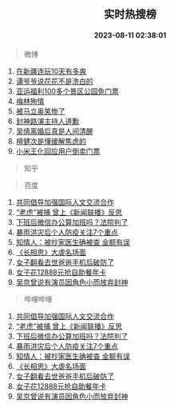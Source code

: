 <div align="center"><h2>实时热搜榜</h2><h4>2023-08-11 02:38:01</h4></div>

> 微博  

1. [在新疆连玩10天有多爽](https://s.weibo.com/weibo?q=%23%E5%9C%A8%E6%96%B0%E7%96%86%E8%BF%9E%E7%8E%A910%E5%A4%A9%E6%9C%89%E5%A4%9A%E7%88%BD%23&t=31&band_rank=1&Refer=top)<br />
2. [谭爷爷说花花不是洗白的](https://s.weibo.com/weibo?q=%23%E8%B0%AD%E7%88%B7%E7%88%B7%E8%AF%B4%E8%8A%B1%E8%8A%B1%E4%B8%8D%E6%98%AF%E6%B4%97%E7%99%BD%E7%9A%84%23&t=31&band_rank=2&Refer=top)<br />
3. [亚运福利100多个景区公园免门票](https://s.weibo.com/weibo?q=%23%E4%BA%9A%E8%BF%90%E7%A6%8F%E5%88%A9100%E5%A4%9A%E4%B8%AA%E6%99%AF%E5%8C%BA%E5%85%AC%E5%9B%AD%E5%85%8D%E9%97%A8%E7%A5%A8%23&t=31&band_rank=3&Refer=top)<br />
4. [梅林殉情](https://s.weibo.com/weibo?q=%E6%A2%85%E6%9E%97%E6%AE%89%E6%83%85&t=31&band_rank=4&Refer=top)<br />
5. [被马立奥笑惨了](https://s.weibo.com/weibo?q=%E8%A2%AB%E9%A9%AC%E7%AB%8B%E5%A5%A5%E7%AC%91%E6%83%A8%E4%BA%86&t=31&band_rank=5&Refer=top)<br />
6. [封神路演主持人道歉](https://s.weibo.com/weibo?q=%23%E5%B0%81%E7%A5%9E%E8%B7%AF%E6%BC%94%E4%B8%BB%E6%8C%81%E4%BA%BA%E9%81%93%E6%AD%89%23&t=31&band_rank=6&Refer=top)<br />
7. [吴倩离婚后真是人间清醒](https://s.weibo.com/weibo?q=%23%E5%90%B4%E5%80%A9%E7%A6%BB%E5%A9%9A%E5%90%8E%E7%9C%9F%E6%98%AF%E4%BA%BA%E9%97%B4%E6%B8%85%E9%86%92%23&t=31&band_rank=7&Refer=top)<br />
8. [檀健次是懂缓解焦虑的](https://s.weibo.com/weibo?q=%E6%AA%80%E5%81%A5%E6%AC%A1%E6%98%AF%E6%87%82%E7%BC%93%E8%A7%A3%E7%84%A6%E8%99%91%E7%9A%84&t=31&band_rank=8&Refer=top)<br />
9. [小米王化回应用户倒卖门票](https://s.weibo.com/weibo?q=%23%E5%B0%8F%E7%B1%B3%E7%8E%8B%E5%8C%96%E5%9B%9E%E5%BA%94%E7%94%A8%E6%88%B7%E5%80%92%E5%8D%96%E9%97%A8%E7%A5%A8%23&t=31&band_rank=9&Refer=top)<br />

> 知乎  


> 百度  

1. [共同倡导加强国际人文交流合作](https://www.baidu.com/s?wd=%E5%85%B1%E5%90%8C%E5%80%A1%E5%AF%BC%E5%8A%A0%E5%BC%BA%E5%9B%BD%E9%99%85%E4%BA%BA%E6%96%87%E4%BA%A4%E6%B5%81%E5%90%88%E4%BD%9C&sa=fyb_news&rsv_dl=fyb_news)<br />
2. [“老虎”被捕 曾上《新闻联播》反思](https://www.baidu.com/s?wd=%E2%80%9C%E8%80%81%E8%99%8E%E2%80%9D%E8%A2%AB%E6%8D%95+%E6%9B%BE%E4%B8%8A%E3%80%8A%E6%96%B0%E9%97%BB%E8%81%94%E6%92%AD%E3%80%8B%E5%8F%8D%E6%80%9D&sa=fyb_news&rsv_dl=fyb_news)<br />
3. [下班后微信办公算加班吗？法院判了](https://www.baidu.com/s?wd=%E4%B8%8B%E7%8F%AD%E5%90%8E%E5%BE%AE%E4%BF%A1%E5%8A%9E%E5%85%AC%E7%AE%97%E5%8A%A0%E7%8F%AD%E5%90%97%EF%BC%9F%E6%B3%95%E9%99%A2%E5%88%A4%E4%BA%86&sa=fyb_news&rsv_dl=fyb_news)<br />
4. [暴雨洪灾后个人防疫关注7个重点](https://www.baidu.com/s?wd=%E6%9A%B4%E9%9B%A8%E6%B4%AA%E7%81%BE%E5%90%8E%E4%B8%AA%E4%BA%BA%E9%98%B2%E7%96%AB%E5%85%B3%E6%B3%A87%E4%B8%AA%E9%87%8D%E7%82%B9&sa=fyb_news&rsv_dl=fyb_news)<br />
5. [知情人：被抄家医生确被查 金额有误](https://www.baidu.com/s?wd=%E7%9F%A5%E6%83%85%E4%BA%BA%EF%BC%9A%E8%A2%AB%E6%8A%84%E5%AE%B6%E5%8C%BB%E7%94%9F%E7%A1%AE%E8%A2%AB%E6%9F%A5+%E9%87%91%E9%A2%9D%E6%9C%89%E8%AF%AF&sa=fyb_news&rsv_dl=fyb_news)<br />
6. [《长相思》大虐名场面](https://www.baidu.com/s?wd=%E3%80%8A%E9%95%BF%E7%9B%B8%E6%80%9D%E3%80%8B%E5%A4%A7%E8%99%90%E5%90%8D%E5%9C%BA%E9%9D%A2&sa=fyb_news&rsv_dl=fyb_news)<br />
7. [女子翻看去世爸爸手机后破防了](https://www.baidu.com/s?wd=%E5%A5%B3%E5%AD%90%E7%BF%BB%E7%9C%8B%E5%8E%BB%E4%B8%96%E7%88%B8%E7%88%B8%E6%89%8B%E6%9C%BA%E5%90%8E%E7%A0%B4%E9%98%B2%E4%BA%86&sa=fyb_news&rsv_dl=fyb_news)<br />
8. [女子花12888元抢自助餐年卡](https://www.baidu.com/s?wd=%E5%A5%B3%E5%AD%90%E8%8A%B112888%E5%85%83%E6%8A%A2%E8%87%AA%E5%8A%A9%E9%A4%90%E5%B9%B4%E5%8D%A1&sa=fyb_news&rsv_dl=fyb_news)<br />
9. [吴京曾说有演员因角色小而放弃封神](https://www.baidu.com/s?wd=%E5%90%B4%E4%BA%AC%E6%9B%BE%E8%AF%B4%E6%9C%89%E6%BC%94%E5%91%98%E5%9B%A0%E8%A7%92%E8%89%B2%E5%B0%8F%E8%80%8C%E6%94%BE%E5%BC%83%E5%B0%81%E7%A5%9E&sa=fyb_news&rsv_dl=fyb_news)<br />

> 哔哩哔哩  

1. [共同倡导加强国际人文交流合作](https://www.baidu.com/s?wd=%E5%85%B1%E5%90%8C%E5%80%A1%E5%AF%BC%E5%8A%A0%E5%BC%BA%E5%9B%BD%E9%99%85%E4%BA%BA%E6%96%87%E4%BA%A4%E6%B5%81%E5%90%88%E4%BD%9C&sa=fyb_news&rsv_dl=fyb_news)<br />
2. [“老虎”被捕 曾上《新闻联播》反思](https://www.baidu.com/s?wd=%E2%80%9C%E8%80%81%E8%99%8E%E2%80%9D%E8%A2%AB%E6%8D%95+%E6%9B%BE%E4%B8%8A%E3%80%8A%E6%96%B0%E9%97%BB%E8%81%94%E6%92%AD%E3%80%8B%E5%8F%8D%E6%80%9D&sa=fyb_news&rsv_dl=fyb_news)<br />
3. [下班后微信办公算加班吗？法院判了](https://www.baidu.com/s?wd=%E4%B8%8B%E7%8F%AD%E5%90%8E%E5%BE%AE%E4%BF%A1%E5%8A%9E%E5%85%AC%E7%AE%97%E5%8A%A0%E7%8F%AD%E5%90%97%EF%BC%9F%E6%B3%95%E9%99%A2%E5%88%A4%E4%BA%86&sa=fyb_news&rsv_dl=fyb_news)<br />
4. [暴雨洪灾后个人防疫关注7个重点](https://www.baidu.com/s?wd=%E6%9A%B4%E9%9B%A8%E6%B4%AA%E7%81%BE%E5%90%8E%E4%B8%AA%E4%BA%BA%E9%98%B2%E7%96%AB%E5%85%B3%E6%B3%A87%E4%B8%AA%E9%87%8D%E7%82%B9&sa=fyb_news&rsv_dl=fyb_news)<br />
5. [知情人：被抄家医生确被查 金额有误](https://www.baidu.com/s?wd=%E7%9F%A5%E6%83%85%E4%BA%BA%EF%BC%9A%E8%A2%AB%E6%8A%84%E5%AE%B6%E5%8C%BB%E7%94%9F%E7%A1%AE%E8%A2%AB%E6%9F%A5+%E9%87%91%E9%A2%9D%E6%9C%89%E8%AF%AF&sa=fyb_news&rsv_dl=fyb_news)<br />
6. [《长相思》大虐名场面](https://www.baidu.com/s?wd=%E3%80%8A%E9%95%BF%E7%9B%B8%E6%80%9D%E3%80%8B%E5%A4%A7%E8%99%90%E5%90%8D%E5%9C%BA%E9%9D%A2&sa=fyb_news&rsv_dl=fyb_news)<br />
7. [女子翻看去世爸爸手机后破防了](https://www.baidu.com/s?wd=%E5%A5%B3%E5%AD%90%E7%BF%BB%E7%9C%8B%E5%8E%BB%E4%B8%96%E7%88%B8%E7%88%B8%E6%89%8B%E6%9C%BA%E5%90%8E%E7%A0%B4%E9%98%B2%E4%BA%86&sa=fyb_news&rsv_dl=fyb_news)<br />
8. [女子花12888元抢自助餐年卡](https://www.baidu.com/s?wd=%E5%A5%B3%E5%AD%90%E8%8A%B112888%E5%85%83%E6%8A%A2%E8%87%AA%E5%8A%A9%E9%A4%90%E5%B9%B4%E5%8D%A1&sa=fyb_news&rsv_dl=fyb_news)<br />
9. [吴京曾说有演员因角色小而放弃封神](https://www.baidu.com/s?wd=%E5%90%B4%E4%BA%AC%E6%9B%BE%E8%AF%B4%E6%9C%89%E6%BC%94%E5%91%98%E5%9B%A0%E8%A7%92%E8%89%B2%E5%B0%8F%E8%80%8C%E6%94%BE%E5%BC%83%E5%B0%81%E7%A5%9E&sa=fyb_news&rsv_dl=fyb_news)<br />
